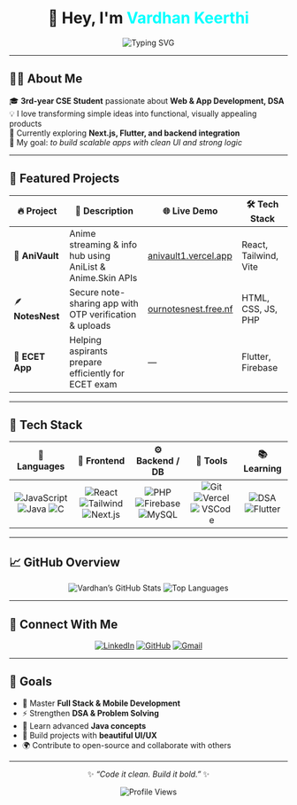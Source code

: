 <div align="center">

<h1>👋 Hey, I'm <span style="color:#00FFFF;">Vardhan Keerthi</span></h1>

<img src="https://readme-typing-svg.demolab.com?font=Poppins&size=24&duration=3000&pause=1000&color=00FFFF&center=true&vCenter=true&width=500&lines=Web+%26+App+Developer;Full+Stack+Learner;DSA+Enthusiast;Java+Programmer;Tech+Explorer" alt="Typing SVG" />

</div>

---

## 👨‍💻 About Me  

🎓 **3rd-year CSE Student** passionate about **Web & App Development, DSA**  
💡 I love transforming simple ideas into functional, visually appealing products  
🌱 Currently exploring **Next.js, Flutter, and backend integration**  
💭 My goal: *to build scalable apps with clean UI and strong logic*

---

## 🚀 Featured Projects  

| 🔥 Project | 📜 Description | 🌐 Live Demo | 🛠 Tech Stack |
|-------------|----------------|--------------|---------------|
| 🎴 **AniVault** | Anime streaming & info hub using AniList & Anime.Skin APIs | [anivault1.vercel.app](https://anivault1.vercel.app) | React, Tailwind, Vite |
| 🪶 **NotesNest** | Secure note-sharing app with OTP verification & uploads | [ournotesnest.free.nf](https://ournotesnest.free.nf) | HTML, CSS, JS, PHP |
| 📘 **ECET App** | Helping aspirants prepare efficiently for ECET exam | — | Flutter, Firebase |

---

## 🧰 Tech Stack  

<div align="center">

| 💬 Languages | 🎨 Frontend | ⚙️ Backend / DB | 🧩 Tools | 📚 Learning |
|:--:|:--:|:--:|:--:|:--:|
| ![JavaScript](https://img.shields.io/badge/JavaScript-F7DF1E?logo=javascript&logoColor=black) ![Java](https://img.shields.io/badge/Java-007396?logo=java&logoColor=white) ![C](https://img.shields.io/badge/C-00599C?logo=c&logoColor=white) | ![React](https://img.shields.io/badge/React-20232A?logo=react&logoColor=61DAFB) ![Tailwind](https://img.shields.io/badge/TailwindCSS-38B2AC?logo=tailwind-css&logoColor=white) ![Next.js](https://img.shields.io/badge/Next.js-000000?logo=nextdotjs&logoColor=white) | ![PHP](https://img.shields.io/badge/PHP-777BB4?logo=php&logoColor=white) ![Firebase](https://img.shields.io/badge/Firebase-FFCA28?logo=firebase&logoColor=black) ![MySQL](https://img.shields.io/badge/MySQL-005C84?logo=mysql&logoColor=white) | ![Git](https://img.shields.io/badge/Git-F05032?logo=git&logoColor=white) ![Vercel](https://img.shields.io/badge/Vercel-000000?logo=vercel&logoColor=white) ![VSCode](https://img.shields.io/badge/VSCode-007ACC?logo=visualstudiocode&logoColor=white) | ![DSA](https://img.shields.io/badge/Data%20Structures%20%26%20Algorithms-8A2BE2?logo=leetcode&logoColor=white) ![Flutter](https://img.shields.io/badge/Flutter-02569B?logo=flutter&logoColor=white) |

</div>

---

## 📈 GitHub Overview  

<div align="center">

![Vardhan’s GitHub Stats](https://github-readme-stats.vercel.app/api?username=VijayVardhan-Dev&show_icons=true&theme=tokyonight&hide_border=true&bg_color=0D1117&title_color=00FFFF&icon_color=00FFFF)
![Top Languages](https://github-readme-stats.vercel.app/api/top-langs/?username=VijayVardhan-Dev&layout=compact&theme=tokyonight&hide_border=true&bg_color=0D1117&title_color=00FFFF)

</div>

---

## 💬 Connect With Me  

<div align="center">
  
[![LinkedIn](https://img.shields.io/badge/LinkedIn-0A66C2?logo=linkedin&logoColor=white)](https://www.linkedin.com/in/keerthi-vardhan-53a53436b)
[![GitHub](https://img.shields.io/badge/GitHub-181717?logo=github&logoColor=white)](https://github.com/VijayVardhan-Dev)
[![Gmail](https://img.shields.io/badge/Email-D14836?logo=gmail&logoColor=white)](mailto:vardhankeerthi.dev@gmail.com)

</div>

---

## 🎯 Goals  

- 📘 Master **Full Stack & Mobile Development**
- ⚡ Strengthen **DSA & Problem Solving**
- 🧠 Learn advanced **Java concepts**
- 🎨 Build projects with **beautiful UI/UX**
- 🌍 Contribute to open-source and collaborate with others

---

<div align="center">

✨ *“Code it clean. Build it bold.”* ✨  

![Profile Views](https://komarev.com/ghpvc/?username=VijayVardhan-Dev&color=00FFFF&style=flat-square)

</div>

